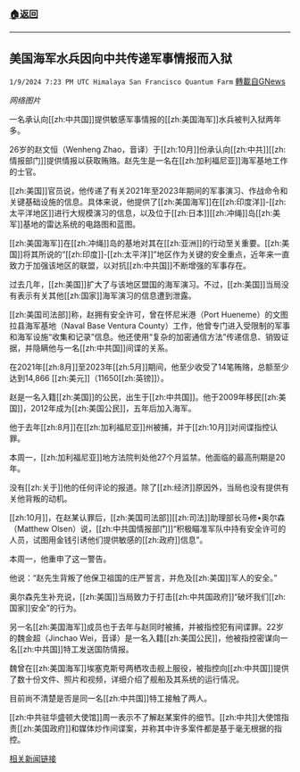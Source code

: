 ###  [:house:返回](README.md)
---


## 美国海军水兵因向中共传递军事情报而入狱
`1/9/2024 7:23 PM UTC Himalaya San Francisco Quantum Farm` [轉載自GNews](https://gnews.org/articles/2201969)

*网络图片*

一名承认向[[zh:中共国]]提供敏感军事情报的[[zh:美国海军]]水兵被判入狱两年多。

26岁的赵文恒（Wenheng Zhao，音译）于[[zh:10月]]份承认向[[zh:中共]][[zh:情报部门]]提供情报以获取贿赂。赵先生是一名在[[zh:加利福尼亚]]海军基地工作的士官。

[[zh:美国]]官员说，他传递了有关2021年至2023年期间的军事演习、作战命令和关键基础设施的信息。具体来说，他提供了[[zh:美国海军]]在[[zh:印度洋]]-[[zh:太平洋地区]]进行大规模演习的信息，以及位于[[zh:日本]][[zh:冲绳]]岛[[zh:美军]]基地的雷达系统的电路图和蓝图。

[[zh:美国海军]]在[[zh:冲绳]]岛的基地对其在[[zh:亚洲]]的行动至关重要。[[zh:美国]]将其所说的“[[zh:印度]]-[[zh:太平洋]]”地区作为关键的安全重点，近年来一直致力于加强该地区的联盟，以对抗[[zh:中共国]]不断增强的军事存在。

过去几年，[[zh:美国]]扩大了与该地区盟国的海军演习。不过，[[zh:美国]]当局没有表示有关其他[[zh:国家]]海军演习的信息遭到泄露。

[[zh:美国司法部]]称，赵拥有安全许可，曾在怀尼米港（Port Hueneme）的文图拉县海军基地（Naval Base Ventura County）工作，他曾专门进入受限制的军事和海军设施“收集和记录”信息。他还使用“复杂的加密通信方法”传递信息、销毁证据，并隐瞒他与一名[[zh:中共国]]间谍的关系。

在2021年[[zh:8月]]至2023年[[zh:5月]]期间，他至少收受了14笔贿赂，总额至少达到14,866 [[zh:美元]]（11650[[zh:英镑]]）。

赵是一名入籍[[zh:美国]]的公民，出生于[[zh:中共国]]。他于2009年移民[[zh:美国]]，2012年成为[[zh:美国公民]]，五年后加入海军。

他于去年[[zh:8月]]在[[zh:加利福尼亚]]州被捕，并于[[zh:10月]]对间谍指控认罪。

本周一，[[zh:加利福尼亚]]地方法院判处他27个月监禁。他面临的最高刑期是20年。

没有[[zh:关于]]他的任何评论的报道。除了[[zh:经济]]原因外，当局也没有提供有关他背叛的动机。

[[zh:10月]]，在赵某认罪后，[[zh:美国司法部]][[zh:司法]]助理部长马修•奥尔森（Matthew Olsen）说，[[zh:中共国情报部门]]“积极瞄准军队中持有安全许可的人员，试图用金钱引诱他们提供敏感的[[zh:政府]]信息”。

本周一，他重申了这一警告。

他说：“赵先生背叛了他保卫祖国的庄严誓言，并危及[[zh:美国]]军人的安全。”

奥尔森先生补充说，[[zh:美国]]当局致力于打击[[zh:中共国政府]]“破坏我们[[zh:国家]]安全”的行为。

另一名[[zh:美国海军]]成员也于去年与赵同时被捕，并被指控犯有间谍罪。22岁的魏金超（Jinchao Wei，音译）是一名入籍[[zh:美国公民]]，他被指控密谋向一名[[zh:中共国]]特工发送国防情报。

魏曾在[[zh:美国海军]]埃塞克斯号两栖攻击舰上服役，被指控向[[zh:中共国]]提供了数十份文件、照片和视频，详细介绍了舰船及其系统的运行情况。

目前尚不清楚是否是同一名[[zh:中共国]]特工接触了两人。

[[zh:中共驻华盛顿大使馆]]周一表示不了解赵某案件的细节。[[zh:中共]]大使馆指责[[zh:美国政府]]和媒体炒作间谍案，并称其中许多案件都是基于毫无根据的指控。

[相关新闻链接](https://www.bbc.com/news/world-us-canada-67920011)
